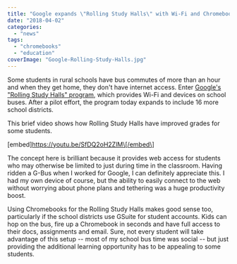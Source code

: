 ```yaml
---
title: "Google expands \"Rolling Study Halls\" with Wi-Fi and Chromebooks on school buses"
date: "2018-04-02"
categories: 
  - "news"
tags: 
  - "chromebooks"
  - "education"
coverImage: "Google-Rolling-Study-Halls.jpg"
---
```


Some students in rural schools have bus commutes of more than an hour and when they get home, they don't have internet access. Enter [Google's "Rolling Study Halls" program](https://edu.google.com/giving/rolling-study-halls/?modal_active=none), which provides Wi-Fi and devices on school buses. After a pilot effort, the program today expands to include 16 more school districts.

This brief video shows how Rolling Study Halls have improved grades for some students.

\[embed\]https://youtu.be/SfDQ2oH2ZlM\[/embed\]

The concept here is brilliant because it provides web access for students who may otherwise be limited to just during time in the classroom. Having ridden a G-Bus when I worked for Google, I can definitely appreciate this. I had my own device of course, but the ability to easily connect to the web without worrying about phone plans and tethering was a huge productivity boost.

Using Chromebooks for the Rolling Study Halls makes good sense too, particularly if the school districts use GSuite for student accounts. Kids can hop on the bus, fire up a Chromebook in seconds and have full access to their docs, assignments and email. Sure, not every student will take advantage of this setup -- most of my school bus time was social -- but just providing the additional learning opportunity has to be appealing to some students.
